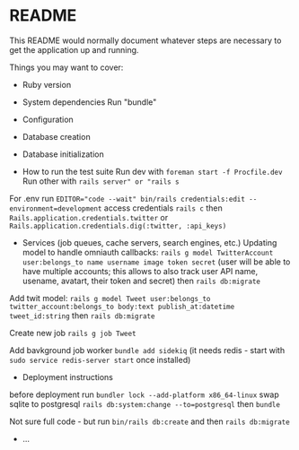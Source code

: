 # README

This README would normally document whatever steps are necessary to get the
application up and running.

Things you may want to cover:

* Ruby version

* System dependencies
Run "bundle"

* Configuration

* Database creation

* Database initialization

* How to run the test suite
Run dev with `foreman start -f Procfile.dev`
Run other with `rails server" or "rails s`

For .env run `EDITOR="code --wait" bin/rails credentials:edit --environment=development`
access credentials `rails c` then `Rails.application.credentials.twitter` or  `Rails.application.credentials.dig(:twitter, :api_keys)`

* Services (job queues, cache servers, search engines, etc.)
Updating model to handle omniauth callbacks: `rails g model TwitterAccount user:belongs_to name username image token secret` (user will be able to have multiple accounts; this allows to also track user API name, usename, avatart, their token and secret) then `rails db:migrate`

Add twit model: `rails g model Tweet user:belongs_to twitter_account:belongs_to body:text publish_at:datetime tweet_id:string` then `rails db:migrate`

Create new job `rails g job Tweet`

Add bavkground job worker `bundle add sidekiq` (it needs redis - start with `sudo service redis-server start` once installed)

* Deployment instructions

before deployment run `bundler lock --add-platform x86_64-linux`
swap sqlite to postgresql `rails db:system:change --to=postgresql` then `bundle`


Not sure full code - but run `bin/rails db:create` and then `rails db:migrate`

* ...
